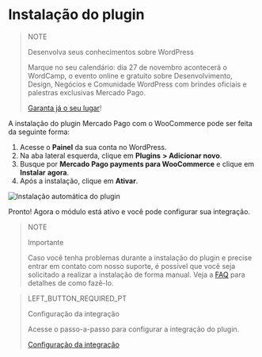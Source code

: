 # Instalação do plugin

> NOTE
>
> Desenvolva seus conhecimentos sobre WordPress
>
> Marque no seu calendário: dia 27 de novembro acontecerá o WordCamp, o evento online e gratuito sobre Desenvolvimento, Design, Negócios e Comunidade WordPress com brindes oficiais e palestras exclusivas Mercado Pago. 
> 
> [Garanta já o seu lugar](https://saopaulo.wordcamp.org/2021/ingressos/)!  

A instalação do plugin Mercado Pago com o WooCommerce pode ser feita da seguinte forma: 

1. Acesse o **Painel** da sua conta no WordPress.
2. Na aba lateral esquerda, clique em **Plugins** **> Adicionar novo**.
3. Busque por **Mercado Pago payments para WooCommerce** e clique em **Instalar** **agora**.
4. Após a instalação, clique em **Ativar**.

![Instalação automática do plugin](/images/woocomerce/pt-installation-auto.gif)

Pronto! Agora o módulo está ativo e você pode configurar sua integração.

> NOTE
>
> Importante
>
> Caso você tenha problemas durante a instalação do plugin e precise entrar em contato com nosso suporte, é possível que você seja solicitado a realizar a instalação de forma manual. Veja a [FAQ](https://www.mercadopago[FAKER][URL][DOMAIN]/developers/pt/guides/plugins/woocommerce/faq) para detalhes de como fazê-lo.

> LEFT_BUTTON_REQUIRED_PT
>
> Configuração da integração
>
> Acesse o passo-a-passo para configurar a integração do plugin.
>
> [Configuração da integração](https://www.mercadopago[FAKER][URL][DOMAIN]/developers/pt/guides/plugins/woocommerce/integration)
